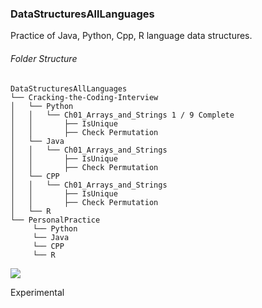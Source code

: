 ### DataStructuresAllLanguages
Practice of Java, Python, Cpp, R language data structures.

###### Folder Structure
```
DataStructuresAllLanguages
└── Cracking-the-Coding-Interview
│   └── Python
│   │   └── Ch01_Arrays_and_Strings 1 / 9 Complete
│   │       ├── IsUnique
│   │       ├── Check Permutation
│   └── Java 
│   │   └── Ch01_Arrays_and_Strings
│   │       ├── IsUnique
│   │       ├── Check Permutation
│   └── CPP 
│   │   └── Ch01_Arrays_and_Strings
│   │       ├── IsUnique
│   │       ├── Check Permutation
│   └── R 
└── PersonalPractice
     └── Python   
     └── Java 
     └── CPP 
     └── R 
```
![](https://komarev.com/ghpvc/?username=SrilakshmiSripathi)

Experimental
<!---
<iframe style="border:none" width="800" height="450" src="https://whimsical.com/embed/TCnQAvXHDv6MPFQzegcueC"></iframe>


https://whimsical.com/programming-languages-TCnQAvXHDv6MPFQzegcueC

>
